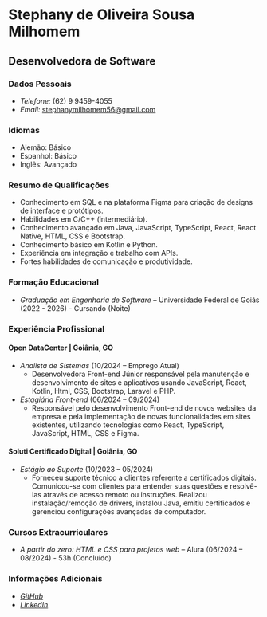 # Stephany de Oliveira Sousa Milhomem

## Desenvolvedora de Software

### Dados Pessoais
- *Telefone:* (62) 9 9459-4055
- *Email:* [stephanymilhomem56@gmail.com](mailto:stephanymilhomem56@gmail.com)

### Idiomas
- Alemão: Básico
- Espanhol: Básico
- Inglês: Avançado

### Resumo de Qualificações
- Conhecimento em SQL e na plataforma Figma para criação de designs de interface e protótipos.
- Habilidades em C/C++ (intermediário).
- Conhecimento avançado em Java, JavaScript, TypeScript, React, React Native, HTML, CSS e Bootstrap.
- Conhecimento básico em Kotlin e Python.
- Experiência em integração e trabalho com APIs.
- Fortes habilidades de comunicação e produtividade.

### Formação Educacional
- *Graduação em Engenharia de Software* – Universidade Federal de Goiás (2022 - 2026) - Cursando (Noite)

### Experiência Profissional

#### Open DataCenter | Goiânia, GO
- *Analista de Sistemas* (10/2024 – Emprego Atual)
    - Desenvolvedora Front-end Júnior responsável pela manutenção e desenvolvimento de sites e aplicativos usando JavaScript, React, Kotlin, Html, CSS, Bootstrap, Laravel e PHP.
-   *Estagiária Front-end* (06/2024 – 09/2024)
    - Responsável pelo desenvolvimento Front-end de novos websites da empresa e pela implementação de novas funcionalidades em sites existentes, utilizando tecnologias como React, TypeScript, JavaScript, HTML, CSS e Figma.
#### Soluti Certificado Digital | Goiânia, GO
- *Estágio ao Suporte* (10/2023 – 05/2024)
    - Forneceu suporte técnico a clientes referente a certificados digitais. Comunicou-se com clientes para entender suas questões e resolvê-las através de acesso remoto ou instruções. Realizou instalação/remoção de drivers, instalou Java, emitiu certificados e gerenciou configurações avançadas de computador.
### Cursos Extracurriculares
- *A partir do zero: HTML e CSS para projetos web* – Alura (06/2024 – 08/2024) - 53h (Concluído)

### Informações Adicionais
- *[GitHub](https://github.com/StephanyMil)*
- *[LinkedIn](https://www.linkedin.com/in/stephany-de-oliveira-sousa-milhomem-a32288246?utm_source=share&utm_campaign=share_via&utm_content=profile&utm_medium=android_app)*
